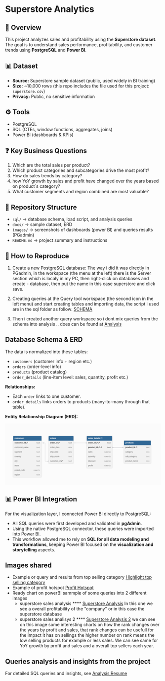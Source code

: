 # Superstore Analytics

## 📌 Overview
This project analyzes sales and profitability using the **Superstore dataset**.  
The goal is to understand sales performance, profitability, and customer trends using **PostgreSQL** and **Power BI**.

## 📊 Dataset
- **Source:** Superstore sample dataset (public, used widely in BI training)
- **Size:** ~10,000 rows (this repo includes the file used for this project: `superstore.csv`)
- **Privacy:** Public, no sensitive information

## ⚙️ Tools
- PostgreSQL
- SQL (CTEs, window functions, aggregates, joins)
- Power BI (dashboards & KPIs)

## ❓ Key Business Questions
1. Which are the total sales per product?
2. Which product categories and subcategories drive the most profit?
3. How do sales trends by category?
4. how YoY growth by sales and profit have changed over the years based on product´s category?
5. What customer segments and region combined are most valuable?

## 📂 Repository Structure
- `sql/` → database schema, load script, and analysis queries
- `docs/` → sample dataset, ERD
- `images/` → screenshots of dashboards (power BI) and queries results (PGadmin)
- `README.md` → project summary and instructions

## 🚀 How to Reproduce
1. Create a new PostgreSQL database:
The way i did it was directly in PGadmin, in the workspace (the menu at the left) there is the Server section which is localy in my PC, then right-click on databases and create - database, then put the name in this case superstore and click save.

2. Creating queries at the Query tool workspace (the second icon in the left menu) and start creating tables and importing data, the script i used are in the sql folder as follow:
   [SCHEMA](sql/SCHEMA.sql)

3. Then i created another query workspace so i dont mix queries from the schema into analysis .. does can be found at [Analysis](sql/Analysis.sql)

## Database Schema & ERD

The data is normalized into these tables:

- `customers` (customer info + region etc.)  
- `orders` (order-level info)  
- `products` (product catalog)  
- `order_details` (line-item level: sales, quantity, profit etc.)

**Relationships:**

- Each `order` links to one customer.  
- `order_details` links orders to products (many-to-many through that table).  


**Entity Relationship Diagram (ERD):**

![ERD](docs/ERD.png)

## 📊 Power BI Integration
For the visualization layer, I connected Power BI directly to PostgreSQL:

- All SQL queries were first developed and validated in **pgAdmin**.  
- Using the native PostgreSQL connector, these queries were imported into Power BI.  
- This workflow allowed me to rely on **SQL for all data modeling and transformations**, keeping Power BI focused on the **visualization and storytelling** aspects.  


## Images shared
- Example or query and results from top selling category [Highlight top selling category](images/Highlight_top_selling_category.png)
- Example of profit hotspot [Profit Hotspot](images/profit_hotspot.png)
- Ready chart on powerBI sammple of some queries into 2 different images
     * superstore sales analysis **** [Superstore Analysis](images/superstore_analysis.png)
       In this one we see a overall profitability of the "company" or in this case the superstore database
     * superstore sales analisys 2 **** [Superstore Analysis 2](images/superstore_analysis_2.png)
       we can see on this image some interesting charts on how the rank changes over the years by profit and sales, that rank changes can be usefull for the impact it has on sellings
       the higher number on rank means the low selling products for example or less sales.
       We can see same for YoY growth by profit and sales and a overall top sellers each year.

## Queries analysis and insights from the project
For detailed SQL queries and insights, see [Analysis Resume](Analysis_resume.md)

